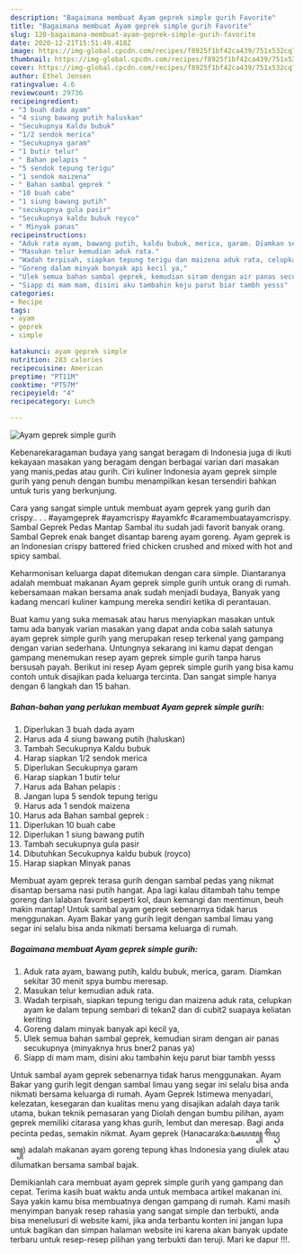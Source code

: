 ```yaml
---
description: "Bagaimana membuat Ayam geprek simple gurih Favorite"
title: "Bagaimana membuat Ayam geprek simple gurih Favorite"
slug: 120-bagaimana-membuat-ayam-geprek-simple-gurih-favorite
date: 2020-12-21T15:51:49.418Z
image: https://img-global.cpcdn.com/recipes/f8925f1bf42ca439/751x532cq70/ayam-geprek-simple-gurih-foto-resep-utama.jpg
thumbnail: https://img-global.cpcdn.com/recipes/f8925f1bf42ca439/751x532cq70/ayam-geprek-simple-gurih-foto-resep-utama.jpg
cover: https://img-global.cpcdn.com/recipes/f8925f1bf42ca439/751x532cq70/ayam-geprek-simple-gurih-foto-resep-utama.jpg
author: Ethel Jensen
ratingvalue: 4.6
reviewcount: 29736
recipeingredient:
- "3 buah dada ayam"
- "4 siung bawang putih haluskan"
- "Secukupnya Kaldu bubuk"
- "1/2 sendok merica"
- "Secukupnya garam"
- "1 butir telur"
- " Bahan pelapis "
- "5 sendok tepung terigu"
- "1 sendok maizena"
- " Bahan sambal geprek "
- "10 buah cabe"
- "1 siung bawang putih"
- "secukupnya gula pasir"
- "Secukupnya kaldu bubuk royco"
- " Minyak panas"
recipeinstructions:
- "Aduk rata ayam, bawang putih, kaldu bubuk, merica, garam. Diamkan sekitar 30 menit spya bumbu meresap."
- "Masukan telur kemudian aduk rata."
- "Wadah terpisah, siapkan tepung terigu dan maizena aduk rata, celupkan ayam ke dalam tepung sembari di tekan2 dan di cubit2 suapaya keliatan keriting"
- "Goreng dalam minyak banyak api kecil ya,"
- "Ulek semua bahan sambal geprek, kemudian siram dengan air panas secukupnya (minyaknya hrus bner2 panas ya)"
- "Siapp di mam mam, disini aku tambahin keju parut biar tambh yesss"
categories:
- Recipe
tags:
- ayam
- geprek
- simple

katakunci: ayam geprek simple 
nutrition: 283 calories
recipecuisine: American
preptime: "PT11M"
cooktime: "PT57M"
recipeyield: "4"
recipecategory: Lunch

---
```



![Ayam geprek simple gurih](https://img-global.cpcdn.com/recipes/f8925f1bf42ca439/751x532cq70/ayam-geprek-simple-gurih-foto-resep-utama.jpg)

Kebenarekaragaman budaya yang sangat beragam di Indonesia juga di ikuti kekayaan masakan yang beragam dengan berbagai varian dari masakan yang manis,pedas atau gurih. Ciri kuliner Indonesia ayam geprek simple gurih yang penuh dengan bumbu menampilkan kesan tersendiri bahkan untuk turis yang berkunjung.


Cara yang sangat simple untuk membuat ayam geprek yang gurih dan crispy.. . . #ayamgeprek #ayamcrispy #ayamkfc #caramembuatayamcrispy. Sambal Geprek Pedas Mantap Sambal itu sudah jadi favorit banyak orang. Sambal Geprek enak banget disantap bareng ayam goreng. Ayam geprek is an Indonesian crispy battered fried chicken crushed and mixed with hot and spicy sambal.

Keharmonisan keluarga dapat ditemukan dengan cara simple. Diantaranya adalah membuat makanan Ayam geprek simple gurih untuk orang di rumah. kebersamaan makan bersama anak sudah menjadi budaya, Banyak yang kadang mencari kuliner kampung mereka sendiri ketika di perantauan.

Buat kamu yang suka memasak atau harus menyiapkan masakan untuk tamu ada banyak varian masakan yang dapat anda coba salah satunya ayam geprek simple gurih yang merupakan resep terkenal yang gampang dengan varian sederhana. Untungnya sekarang ini kamu dapat dengan gampang menemukan resep ayam geprek simple gurih tanpa harus bersusah payah.
Berikut ini resep Ayam geprek simple gurih yang bisa kamu contoh untuk disajikan pada keluarga tercinta. Dan sangat simple hanya dengan 6 langkah dan 15 bahan.


<!--inarticleads1-->

##### Bahan-bahan yang perlukan membuat Ayam geprek simple gurih:

1. Diperlukan 3 buah dada ayam
1. Harus ada 4 siung bawang putih (haluskan)
1. Tambah Secukupnya Kaldu bubuk
1. Harap siapkan 1/2 sendok merica
1. Diperlukan Secukupnya garam
1. Harap siapkan 1 butir telur
1. Harus ada  Bahan pelapis :
1. Jangan lupa 5 sendok tepung terigu
1. Harus ada 1 sendok maizena
1. Harus ada  Bahan sambal geprek :
1. Diperlukan 10 buah cabe
1. Diperlukan 1 siung bawang putih
1. Tambah secukupnya gula pasir
1. Dibutuhkan Secukupnya kaldu bubuk (royco)
1. Harap siapkan  Minyak panas


Membuat ayam geprek terasa gurih dengan sambal pedas yang nikmat disantap bersama nasi putih hangat. Apa lagi kalau ditambah tahu tempe goreng dan lalaban favorit seperti kol, daun kemangi dan mentimun, beuh makin mantap! Untuk sambal ayam geprek sebenarnya tidak harus menggunakan. Ayam Bakar yang gurih legit dengan sambal limau yang segar ini selalu bisa anda nikmati bersama keluarga di rumah. 

<!--inarticleads2-->

##### Bagaimana membuat  Ayam geprek simple gurih:

1. Aduk rata ayam, bawang putih, kaldu bubuk, merica, garam. Diamkan sekitar 30 menit spya bumbu meresap.
1. Masukan telur kemudian aduk rata.
1. Wadah terpisah, siapkan tepung terigu dan maizena aduk rata, celupkan ayam ke dalam tepung sembari di tekan2 dan di cubit2 suapaya keliatan keriting
1. Goreng dalam minyak banyak api kecil ya,
1. Ulek semua bahan sambal geprek, kemudian siram dengan air panas secukupnya (minyaknya hrus bner2 panas ya)
1. Siapp di mam mam, disini aku tambahin keju parut biar tambh yesss


Untuk sambal ayam geprek sebenarnya tidak harus menggunakan. Ayam Bakar yang gurih legit dengan sambal limau yang segar ini selalu bisa anda nikmati bersama keluarga di rumah. Ayam Geprek Istimewa menyadari, kelezatan, kesegaran dan kualitas menu yang disajikan adalah daya tarik utama, bukan teknik pemasaran yang Diolah dengan bumbu pilihan, ayam geprek memiliki citarasa yang khas gurih, lembut dan meresap. Bagi anda pecinta pedas, semakin nikmat. Ayam geprek (Hanacaraka:ꦄꦪꦩ꧀ ꦒꦼꦥꦽꦏ꧀) adalah makanan ayam goreng tepung khas Indonesia yang diulek atau dilumatkan bersama sambal bajak. 

Demikianlah cara membuat ayam geprek simple gurih yang gampang dan cepat. Terima kasih buat waktu anda untuk membaca artikel makanan ini. Saya yakin kamu bisa membuatnya dengan gampang di rumah. Kami masih menyimpan banyak resep rahasia yang sangat simple dan terbukti, anda bisa menelusuri di website kami, jika anda terbantu konten ini jangan lupa untuk bagikan dan simpan halaman website ini karena akan banyak update terbaru untuk resep-resep pilihan yang terbukti dan teruji. Mari ke dapur !!!. 
